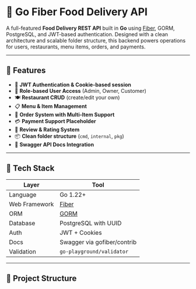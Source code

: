 # 🍔 Go Fiber Food Delivery API

A full-featured **Food Delivery REST API** built in **Go** using [Fiber](https://github.com/gofiber/fiber), GORM, PostgreSQL, and JWT-based authentication. Designed with a clean architecture and scalable folder structure, this backend powers operations for users, restaurants, menu items, orders, and payments.

---

## 🚀 Features

- 🔐 **JWT Authentication & Cookie-based session**
- 👥 **Role-based User Access** (Admin, Owner, Customer)
- 🍽️ **Restaurant CRUD** (create/edit your own)
- 📋 **Menu & Item Management**
- 🛒 **Order System with Multi-Item Support**
- 💳 **Payment Support Placeholder**
- 🧾 **Review & Rating System**
- 📦 **Clean folder structure** (`cmd`, `internal`, `pkg`)
- 📘 **Swagger API Docs Integration**

---

## 🧱 Tech Stack

| Layer        | Tool                         |
|--------------|------------------------------|
| Language     | Go 1.22+                     |
| Web Framework| [Fiber](https://gofiber.io) |
| ORM          | [GORM](https://gorm.io/)     |
| Database     | PostgreSQL with UUID         |
| Auth         | JWT + Cookies                |
| Docs         | Swagger via gofiber/contrib  |
| Validation   | `go-playground/validator`    |

---

## 📁 Project Structure

